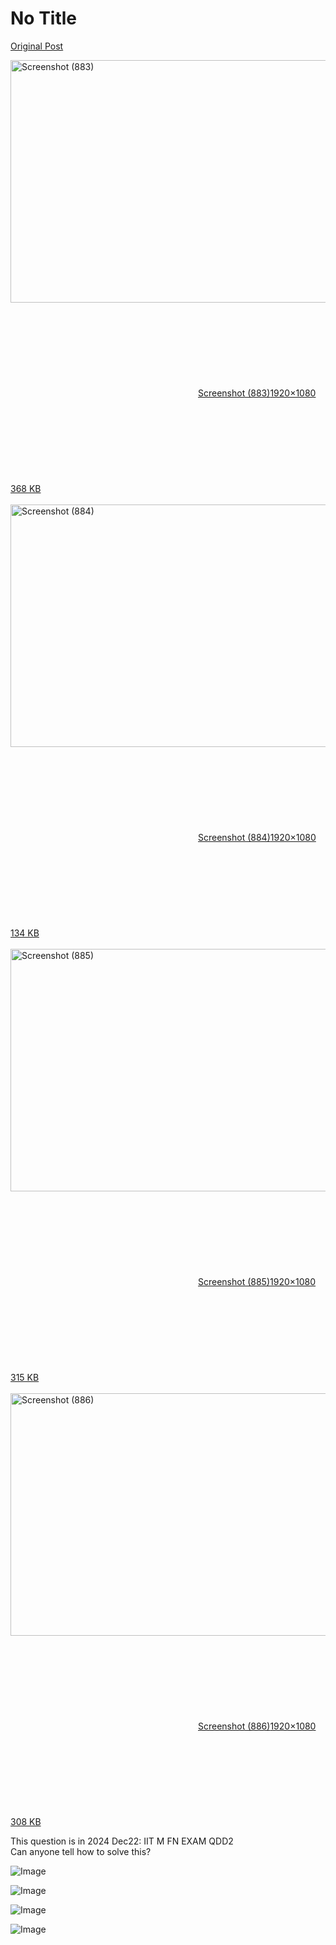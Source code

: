 # No Title

[Original Post](https://discourse.onlinedegree.iitm.ac.in/t/172546/1)

<p><div class="lightbox-wrapper"><a class="lightbox" href="https://europe1.discourse-cdn.com/flex013/uploads/iitm/original/3X/e/c/ec056436956f57e59ec82e28ba057bcac702e5b9.png" data-download-href="/uploads/short-url/xFWew9yxXiAf0RYldrLYeK0vB5D.png?dl=1" title="Screenshot (883)" rel="noopener nofollow ugc"><img src="https://europe1.discourse-cdn.com/flex013/uploads/iitm/optimized/3X/e/c/ec056436956f57e59ec82e28ba057bcac702e5b9_2_690x388.png" alt="Screenshot (883)" data-base62-sha1="xFWew9yxXiAf0RYldrLYeK0vB5D" width="690" height="388" srcset="https://europe1.discourse-cdn.com/flex013/uploads/iitm/optimized/3X/e/c/ec056436956f57e59ec82e28ba057bcac702e5b9_2_690x388.png, https://europe1.discourse-cdn.com/flex013/uploads/iitm/optimized/3X/e/c/ec056436956f57e59ec82e28ba057bcac702e5b9_2_1035x582.png 1.5x, https://europe1.discourse-cdn.com/flex013/uploads/iitm/optimized/3X/e/c/ec056436956f57e59ec82e28ba057bcac702e5b9_2_1380x776.png 2x" data-dominant-color="252525"><div class="meta"><svg class="fa d-icon d-icon-far-image svg-icon" aria-hidden="true"><use href="#far-image"></use></svg><span class="filename">Screenshot (883)</span><span class="informations">1920×1080 368 KB</span><svg class="fa d-icon d-icon-discourse-expand svg-icon" aria-hidden="true"><use href="#discourse-expand"></use></svg></div></a></div><br>
<div class="lightbox-wrapper"><a class="lightbox" href="https://europe1.discourse-cdn.com/flex013/uploads/iitm/original/3X/b/b/bbcfe87fc66baeed2b84b5fa886be843839c8f04.jpeg" data-download-href="/uploads/short-url/qNsJ9lnqvnyPQeMwALzzJDD2lTu.jpeg?dl=1" title="Screenshot (884)" rel="noopener nofollow ugc"><img src="https://europe1.discourse-cdn.com/flex013/uploads/iitm/optimized/3X/b/b/bbcfe87fc66baeed2b84b5fa886be843839c8f04_2_690x388.jpeg" alt="Screenshot (884)" data-base62-sha1="qNsJ9lnqvnyPQeMwALzzJDD2lTu" width="690" height="388" srcset="https://europe1.discourse-cdn.com/flex013/uploads/iitm/optimized/3X/b/b/bbcfe87fc66baeed2b84b5fa886be843839c8f04_2_690x388.jpeg, https://europe1.discourse-cdn.com/flex013/uploads/iitm/optimized/3X/b/b/bbcfe87fc66baeed2b84b5fa886be843839c8f04_2_1035x582.jpeg 1.5x, https://europe1.discourse-cdn.com/flex013/uploads/iitm/optimized/3X/b/b/bbcfe87fc66baeed2b84b5fa886be843839c8f04_2_1380x776.jpeg 2x" data-dominant-color="5D5C5B"><div class="meta"><svg class="fa d-icon d-icon-far-image svg-icon" aria-hidden="true"><use href="#far-image"></use></svg><span class="filename">Screenshot (884)</span><span class="informations">1920×1080 134 KB</span><svg class="fa d-icon d-icon-discourse-expand svg-icon" aria-hidden="true"><use href="#discourse-expand"></use></svg></div></a></div><br>
<div class="lightbox-wrapper"><a class="lightbox" href="https://europe1.discourse-cdn.com/flex013/uploads/iitm/original/3X/1/2/12e0850750ac2455a741c15bc7af8afb42e74fb8.png" data-download-href="/uploads/short-url/2GZCMKhSPtUSBuszG1LwyNQO7LG.png?dl=1" title="Screenshot (885)" rel="noopener nofollow ugc"><img src="https://europe1.discourse-cdn.com/flex013/uploads/iitm/optimized/3X/1/2/12e0850750ac2455a741c15bc7af8afb42e74fb8_2_690x388.png" alt="Screenshot (885)" data-base62-sha1="2GZCMKhSPtUSBuszG1LwyNQO7LG" width="690" height="388" srcset="https://europe1.discourse-cdn.com/flex013/uploads/iitm/optimized/3X/1/2/12e0850750ac2455a741c15bc7af8afb42e74fb8_2_690x388.png, https://europe1.discourse-cdn.com/flex013/uploads/iitm/optimized/3X/1/2/12e0850750ac2455a741c15bc7af8afb42e74fb8_2_1035x582.png 1.5x, https://europe1.discourse-cdn.com/flex013/uploads/iitm/optimized/3X/1/2/12e0850750ac2455a741c15bc7af8afb42e74fb8_2_1380x776.png 2x" data-dominant-color="222221"><div class="meta"><svg class="fa d-icon d-icon-far-image svg-icon" aria-hidden="true"><use href="#far-image"></use></svg><span class="filename">Screenshot (885)</span><span class="informations">1920×1080 315 KB</span><svg class="fa d-icon d-icon-discourse-expand svg-icon" aria-hidden="true"><use href="#discourse-expand"></use></svg></div></a></div><br>
<div class="lightbox-wrapper"><a class="lightbox" href="https://europe1.discourse-cdn.com/flex013/uploads/iitm/original/3X/d/b/dbc48b38657ebbba8ddaf78f346cba73b1d9b032.png" data-download-href="/uploads/short-url/vm9ES7tI4ZbPvvOh0fFQ6wAgMtI.png?dl=1" title="Screenshot (886)" rel="noopener nofollow ugc"><img src="https://europe1.discourse-cdn.com/flex013/uploads/iitm/optimized/3X/d/b/dbc48b38657ebbba8ddaf78f346cba73b1d9b032_2_690x388.png" alt="Screenshot (886)" data-base62-sha1="vm9ES7tI4ZbPvvOh0fFQ6wAgMtI" width="690" height="388" srcset="https://europe1.discourse-cdn.com/flex013/uploads/iitm/optimized/3X/d/b/dbc48b38657ebbba8ddaf78f346cba73b1d9b032_2_690x388.png, https://europe1.discourse-cdn.com/flex013/uploads/iitm/optimized/3X/d/b/dbc48b38657ebbba8ddaf78f346cba73b1d9b032_2_1035x582.png 1.5x, https://europe1.discourse-cdn.com/flex013/uploads/iitm/optimized/3X/d/b/dbc48b38657ebbba8ddaf78f346cba73b1d9b032_2_1380x776.png 2x" data-dominant-color="232322"><div class="meta"><svg class="fa d-icon d-icon-far-image svg-icon" aria-hidden="true"><use href="#far-image"></use></svg><span class="filename">Screenshot (886)</span><span class="informations">1920×1080 308 KB</span><svg class="fa d-icon d-icon-discourse-expand svg-icon" aria-hidden="true"><use href="#discourse-expand"></use></svg></div></a></div></p>
<p>This question is in 2024 Dec22: IIT M FN EXAM QDD2<br>
Can anyone tell how to solve this?</p>

![Image](https://europe1.discourse-cdn.com/flex013/uploads/iitm/optimized/3X/b/b/bbcfe87fc66baeed2b84b5fa886be843839c8f04_2_690x388.jpeg)

![Image](https://europe1.discourse-cdn.com/flex013/uploads/iitm/optimized/3X/e/c/ec056436956f57e59ec82e28ba057bcac702e5b9_2_690x388.png)

![Image](https://europe1.discourse-cdn.com/flex013/uploads/iitm/optimized/3X/d/b/dbc48b38657ebbba8ddaf78f346cba73b1d9b032_2_690x388.png)

![Image](https://europe1.discourse-cdn.com/flex013/uploads/iitm/optimized/3X/1/2/12e0850750ac2455a741c15bc7af8afb42e74fb8_2_690x388.png)